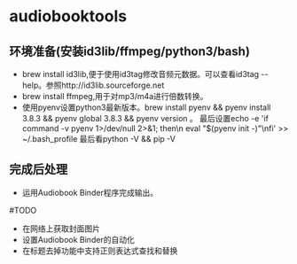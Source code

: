 # audiobooktools
## 环境准备(安装id3lib/ffmpeg/python3/bash)
 - brew install id3lib,便于使用id3tag修改音频元数据。可以查看id3tag --help。参照http://id3lib.sourceforge.net
 - brew install ffmpeg,用于对mp3/m4a进行倍数转换。
 - 使用pyenv设置python3最新版本。brew install pyenv && pyenv install 3.8.3 && pyenv global 3.8.3 && pyenv version 。
 最后设置echo -e 'if command -v pyenv 1>/dev/null 2>&1; then\n  eval "$(pyenv init -)"\nfi' >> ~/.bash_profile
   最后看python -V && pip -V
 
## 完成后处理
 - 运用Audiobook Binder程序完成输出。
 
 
#TODO
- 在网络上获取封面图片
- 设置Audiobook Binder的自动化
- 在标题去掉功能中支持正则表达式查找和替换


 
  

